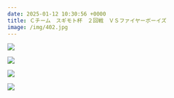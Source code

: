 ```yaml
---
date: 2025-01-12 10:30:56 +0000
title: Ｃチーム　スギモト杯　２回戦　ＶＳファイヤーボーイズ
image: /img/402.jpg
---
```

![](/img/403.jpg)

![](/img/404.jpg)

![](/img/405.jpg)

![](/img/406.jpg)
